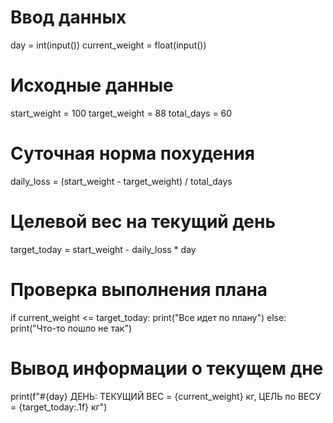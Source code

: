 # Ввод данных
day = int(input())
current_weight = float(input())

# Исходные данные
start_weight = 100
target_weight = 88
total_days = 60

# Суточная норма похудения
daily_loss = (start_weight - target_weight) / total_days

# Целевой вес на текущий день
target_today = start_weight - daily_loss * day

# Проверка выполнения плана
if current_weight <= target_today:
    print("Все идет по плану")
else:
    print("Что-то пошло не так")

# Вывод информации о текущем дне
print(f"#{day} ДЕНЬ: ТЕКУЩИЙ ВЕС = {current_weight} кг, ЦЕЛЬ по ВЕСУ = {target_today:.1f} кг")
